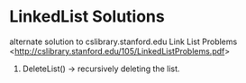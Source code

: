 # LinkedList Solutions
alternate solution to cslibrary.stanford.edu Link List Problems <<http://cslibrary.stanford.edu/105/LinkedListProblems.pdf>>

1) DeleteList() -> recursively deleting the list.

